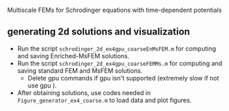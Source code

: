 Multiscale FEMs for Schrodinger equations with time-dependent potentials

## generating 2d solutions and visualization
* Run the script `schrodinger_2d_ex4gpu_coarseEnMsFEM.m` for computing and saving Enriched-MsFEM solutions. <br>
* Run the script `schrodinger_2d_ex4gpu_coarseFEMMs.m` for computing and saving standard FEM and MsFEM solutions.
    * Delete gpu commands if gpu isn't supported (extremely slow if not use gpu ). <br>
* After obtaining solutions, use codes needed in `Figure_generator_ex4_coarse.m` to load data and plot figures. <br>
